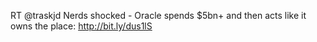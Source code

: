 <!--
id: 946049701
link: http://kevinisom.info/post/946049701/rt-traskjd-nerds-shocked-oracle-spends-5bn
slug: rt-traskjd-nerds-shocked-oracle-spends-5bn
date: Fri Aug 13 2010 18:24:15 GMT+1200 (NZST)
raw: {"blog_name":"kevinisom","id":946049701,"post_url":"http://kevinisom.info/post/946049701/rt-traskjd-nerds-shocked-oracle-spends-5bn","slug":"rt-traskjd-nerds-shocked-oracle-spends-5bn","type":"text","date":"2010-08-13 06:24:15 GMT","timestamp":1281680655,"state":"published","format":"html","reblog_key":"TBNyxvdj","tags":[],"short_url":"http://tmblr.co/Zw68YyuOvAb","highlighted":[],"feed_item":"http://twitter.com/kev_nz/statuses/21024205468","from_feed_id":"650289","note_count":0,"title":null,"body":"<p>RT @traskjd Nerds shocked - Oracle spends $5bn+ and then acts like it owns the place: <a href=\"http://bit.ly/dus1lS\" target=\"_blank\">http://bit.ly/dus1lS</a></p>"}
publish: 2010-08-013
tags: 
title: null
-->


RT @traskjd Nerds shocked - Oracle spends \$5bn+ and then acts like it
owns the place: <http://bit.ly/dus1lS>



